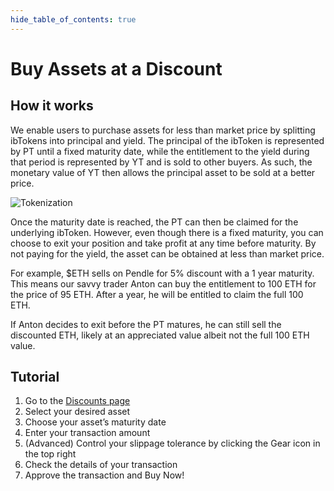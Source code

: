 ```yaml
---
hide_table_of_contents: true
---
```


# Buy Assets at a Discount

## How it works

We enable users to purchase assets for less than market price by splitting ibTokens into principal and yield. The principal of the ibToken is represented by PT until a fixed maturity date, while the entitlement to the yield during that period is represented by YT and is sold to other buyers. As such, the monetary value of YT then allows the principal asset to be sold at a better price.

![Tokenization](/img/using-pendle/tokenization_graphic.jpg "Tokenization")

Once the maturity date is reached, the PT can then be claimed for the underlying ibToken. However, even though there is a fixed maturity, you can choose to exit your position and take profit at any time before maturity. By not paying for the yield, the asset can be obtained at less than market price.

For example, $ETH sells on Pendle for 5% discount with a 1 year maturity. This means our savvy trader Anton can buy the entitlement to 100 ETH for the price of 95 ETH. After a year, he will be entitled to claim the full 100 ETH. 

If Anton decides to exit before the PT matures, he can still sell the discounted ETH, likely at an appreciated value albeit not the full 100 ETH value.

## Tutorial

1. Go to the [Discounts page](https://app.pendle.finance/simple/discounted-assets/)
2. Select your desired asset 
3. Choose your asset’s maturity date
4. Enter your transaction amount 
5. (Advanced) Control your slippage tolerance by clicking the Gear icon in the top right
6. Check the details of your transaction
7. Approve the transaction and Buy Now! 